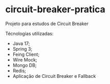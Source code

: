 # circuit-breaker-pratica
Projeto para estudos de Circuit Breaker

Técnologias utilizadas:
- Java 17;
- Spring 3;
- Feing Client;
- Wire Mock;
- Mongo DB;
- Redis;
- Aplicação de Circuit Breaker e Fallback
